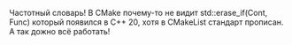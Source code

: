 Частотный словарь!
В CMake почему-то не видит std::erase_if(Cont, Func) который появился в C++ 20, хотя в CMakeList стандарт прописан. А так дожно всё работать!
